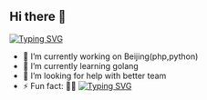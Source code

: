 ## Hi there 👋
[![Typing SVG](https://readme-typing-svg.herokuapp.com?font=Fira+Code&pause=1000&color=2DF2F7&background=FF8E3B00&center=true&vCenter=true&multiline=true&random=true&width=435&lines=%E5%87%A1%E4%BA%8B%E9%A2%84%E5%88%99%E7%AB%8B%EF%BC%8C%E4%B8%8D%E9%A2%84%E5%88%99%E5%BA%9F%E3%80%82)](https://git.io/typing-svg)

- 🔭 I’m currently working on Beijing(php,python)
- 🌱 I’m currently learning golang
- 🤔 I’m looking for help with better team
- ⚡ Fun fact: 🏃‍♂️ 
[![Typing SVG](https://readme-typing-svg.herokuapp.com?font=Fira+Code&pause=1000&center=true&multiline=true&width=435&height=120&lines=%E9%9D%92%E9%9D%92%E9%99%B5%E4%B8%8A%E6%9F%8F%EF%BC%8C%E7%A3%8A%E7%A3%8A%E6%B6%A7%E4%B8%AD%E7%9F%B3%E3%80%82;+%E4%BA%BA%E7%94%9F%E5%A4%A9%E5%9C%B0%E9%97%B4%EF%BC%8C%E5%BF%BD%E5%A6%82%E8%BF%9C%E8%A1%8C%E5%AE%A2%E3%80%82+;+%E6%96%97%E9%85%92%E7%9B%B8%E5%A8%B1%E4%B9%90%EF%BC%8C%E8%81%8A%E5%8E%9A%E4%B8%8D%E4%B8%BA%E8%96%84%E3%80%82;%E9%A9%B1%E8%BD%A6%E7%AD%96%E9%A9%BD%E9%A9%AC%EF%BC%8C%E6%B8%B8%E6%88%8F%E5%AE%9B%E4%B8%8E%E6%B4%9B%E3%80%82)](https://git.io/typing-svg)
